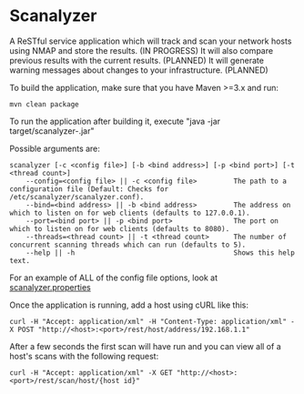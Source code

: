 Scanalyzer
==========

A ReSTful service application which will track and scan your network hosts using NMAP and store the results. (IN PROGRESS)
It will also compare previous results with the current results. (PLANNED)
It will generate warning messages about changes to your infrastructure. (PLANNED)

To build the application, make sure that you have Maven >=3.x and run:

```
mvn clean package
```

To run the application after building it, execute "java -jar target/scanalyzer-<version>.jar"

Possible arguments are:

```
scanalyzer [-c <config file>] [-b <bind address>] [-p <bind port>] [-t <thread count>]
	--config=<config file> || -c <config file>         The path to a configuration file (Default: Checks for /etc/scanalyzer/scanalyzer.conf).
	--bind=<bind address> || -b <bind address>         The address on which to listen on for web clients (defaults to 127.0.0.1).
	--port=<bind port> || -p <bind port>               The port on which to listen on for web clients (defaults to 8080).
	--threads=<thread count> || -t <thread count>      The number of concurrent scanning threads which can run (defaults to 5).
	--help || -h                                       Shows this help text.
```

For an example of ALL of the config file options, look at [scanalyzer.properties](src/main/resources/scanalyzer.properties)


Once the application is running, add a host using cURL like this:

```
curl -H "Accept: application/xml" -H "Content-Type: application/xml" -X POST "http://<host>:<port>/rest/host/address/192.168.1.1"
```

After a few seconds the first scan will have run and you can view all of a host's scans with the following request:

```
curl -H "Accept: application/xml" -X GET "http://<host>:<port>/rest/scan/host/{host id}"
```
